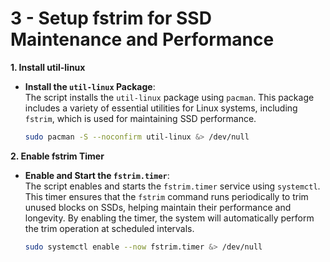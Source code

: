 # 3 - Setup fstrim for SSD Maintenance and Performance

**1. Install util-linux**

   - **Install the `util-linux` Package**:  
     The script installs the `util-linux` package using `pacman`. This package includes a variety of essential utilities for Linux systems, including `fstrim`, which is used for maintaining SSD performance.

     ```bash
     sudo pacman -S --noconfirm util-linux &> /dev/null
     ```

**2. Enable fstrim Timer**

   - **Enable and Start the `fstrim.timer`**:  
     The script enables and starts the `fstrim.timer` service using `systemctl`. This timer ensures that the `fstrim` command runs periodically to trim unused blocks on SSDs, helping maintain their performance and longevity. By enabling the timer, the system will automatically perform the trim operation at scheduled intervals.

     ```bash
     sudo systemctl enable --now fstrim.timer &> /dev/null
     ```
